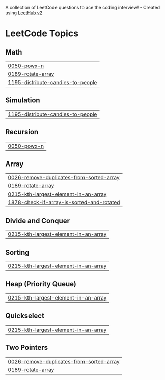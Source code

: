 A collection of LeetCode questions to ace the coding interview! - Created using [LeetHub v2](https://github.com/arunbhardwaj/LeetHub-2.0)
<!---LeetCode Topics Start-->
# LeetCode Topics
## Math
|  |
| ------- |
| [0050-powx-n](https://github.com/Harshagarwal190/Leetcode/tree/master/0050-powx-n) |
| [0189-rotate-array](https://github.com/Harshagarwal190/Leetcode/tree/master/0189-rotate-array) |
| [1195-distribute-candies-to-people](https://github.com/Harshagarwal190/Leetcode/tree/master/1195-distribute-candies-to-people) |
## Simulation
|  |
| ------- |
| [1195-distribute-candies-to-people](https://github.com/Harshagarwal190/Leetcode/tree/master/1195-distribute-candies-to-people) |
## Recursion
|  |
| ------- |
| [0050-powx-n](https://github.com/Harshagarwal190/Leetcode/tree/master/0050-powx-n) |
## Array
|  |
| ------- |
| [0026-remove-duplicates-from-sorted-array](https://github.com/Harshagarwal190/Leetcode/tree/master/0026-remove-duplicates-from-sorted-array) |
| [0189-rotate-array](https://github.com/Harshagarwal190/Leetcode/tree/master/0189-rotate-array) |
| [0215-kth-largest-element-in-an-array](https://github.com/Harshagarwal190/Leetcode/tree/master/0215-kth-largest-element-in-an-array) |
| [1878-check-if-array-is-sorted-and-rotated](https://github.com/Harshagarwal190/Leetcode/tree/master/1878-check-if-array-is-sorted-and-rotated) |
## Divide and Conquer
|  |
| ------- |
| [0215-kth-largest-element-in-an-array](https://github.com/Harshagarwal190/Leetcode/tree/master/0215-kth-largest-element-in-an-array) |
## Sorting
|  |
| ------- |
| [0215-kth-largest-element-in-an-array](https://github.com/Harshagarwal190/Leetcode/tree/master/0215-kth-largest-element-in-an-array) |
## Heap (Priority Queue)
|  |
| ------- |
| [0215-kth-largest-element-in-an-array](https://github.com/Harshagarwal190/Leetcode/tree/master/0215-kth-largest-element-in-an-array) |
## Quickselect
|  |
| ------- |
| [0215-kth-largest-element-in-an-array](https://github.com/Harshagarwal190/Leetcode/tree/master/0215-kth-largest-element-in-an-array) |
## Two Pointers
|  |
| ------- |
| [0026-remove-duplicates-from-sorted-array](https://github.com/Harshagarwal190/Leetcode/tree/master/0026-remove-duplicates-from-sorted-array) |
| [0189-rotate-array](https://github.com/Harshagarwal190/Leetcode/tree/master/0189-rotate-array) |
<!---LeetCode Topics End-->